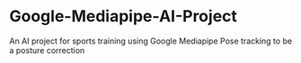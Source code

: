 # Google-Mediapipe-AI-Project
An AI project for sports training using Google Mediapipe Pose tracking to be a posture correction
